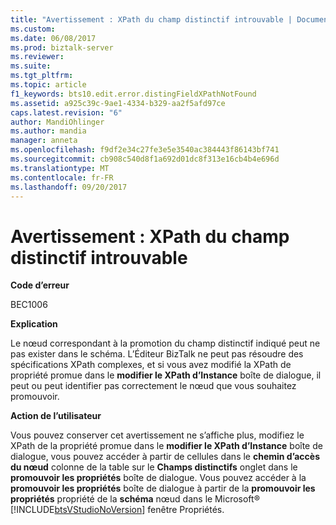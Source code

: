 ```yaml
---
title: "Avertissement : XPath du champ distinctif introuvable | Documents Microsoft"
ms.custom: 
ms.date: 06/08/2017
ms.prod: biztalk-server
ms.reviewer: 
ms.suite: 
ms.tgt_pltfrm: 
ms.topic: article
f1_keywords: bts10.edit.error.distingFieldXPathNotFound
ms.assetid: a925c39c-9ae1-4334-b329-aa2f5afd97ce
caps.latest.revision: "6"
author: MandiOhlinger
ms.author: mandia
manager: anneta
ms.openlocfilehash: f9df2e34c27fe3e5e3540ac384443f86143bf741
ms.sourcegitcommit: cb908c540d8f1a692d01dc8f313e16cb4b4e696d
ms.translationtype: MT
ms.contentlocale: fr-FR
ms.lasthandoff: 09/20/2017
---
```

# <a name="warning---distinguished-field-xpath-not-found"></a>Avertissement : XPath du champ distinctif introuvable
**Code d’erreur**  
  
 BEC1006  
  
 **Explication**  
  
 Le nœud correspondant à la promotion du champ distinctif indiqué peut ne pas exister dans le schéma. L’Éditeur BizTalk ne peut pas résoudre des spécifications XPath complexes, et si vous avez modifié la XPath de propriété promue dans le **modifier le XPath d’Instance** boîte de dialogue, il peut ou peut identifier pas correctement le nœud que vous souhaitez promouvoir.  
  
 **Action de l’utilisateur**  
  
 Vous pouvez conserver cet avertissement ne s’affiche plus, modifiez le XPath de la propriété promue dans le **modifier le XPath d’Instance** boîte de dialogue, vous pouvez accéder à partir de cellules dans le **chemin d’accès du nœud** colonne de la table sur le **Champs distinctifs** onglet dans le **promouvoir les propriétés** boîte de dialogue. Vous pouvez accéder à la **promouvoir les propriétés** boîte de dialogue à partir de la **promouvoir les propriétés** propriété de la **schéma** nœud dans le Microsoft® [!INCLUDE[btsVStudioNoVersion](../includes/btsvstudionoversion-md.md)] fenêtre Propriétés.